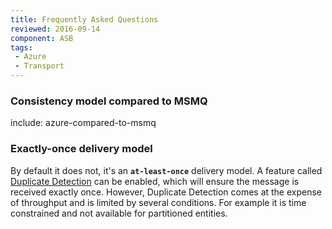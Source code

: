 ```yaml
---
title: Frequently Asked Questions
reviewed: 2016-09-14
component: ASB
tags:
 - Azure
 - Transport
---
```



### Consistency model compared to MSMQ

include: azure-compared-to-msmq


### Exactly-once delivery model

By default it does not, it's an **`at-least-once`** delivery model. A feature called [Duplicate Detection](https://docs.microsoft.com/en-us/dotnet/api/microsoft.servicebus.messaging.queuedescription#Microsoft_ServiceBus_Messaging_QueueDescription_RequiresDuplicateDetection) can be enabled, which will ensure the message is received exactly once. However, Duplicate Detection comes at the expense of throughput and is limited by several conditions. For example it is time constrained and not available for partitioned entities.
